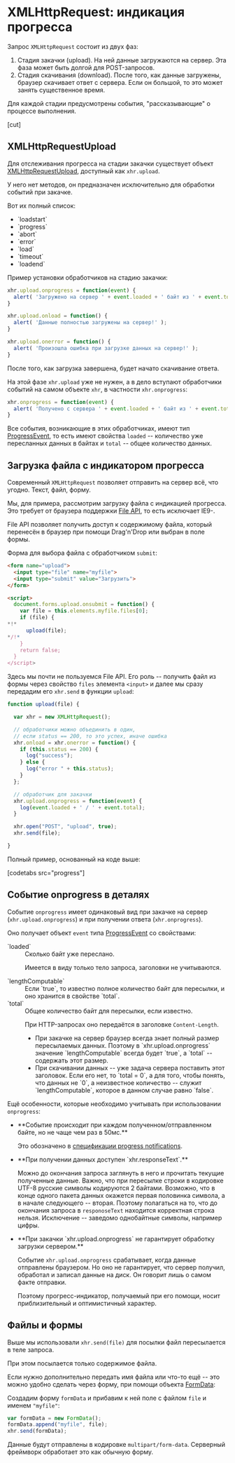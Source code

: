 # XMLHttpRequest: индикация прогресса

Запрос `XMLHttpRequest` состоит из двух фаз:
<ol>
<li>Стадия закачки (upload). На ней данные загружаются на сервер. Эта фаза может быть долгой для POST-запросов.</li>
<li>Стадия скачивания (download). После того, как данные загружены, браузер скачивает ответ с сервера. Если он большой, то это может занять существенное время.</li>
</ol>

Для каждой стадии предусмотрены события, "рассказывающие" о процессе выполнения.

[cut]

## XMLHttpRequestUpload

Для отслеживания прогресса на стадии закачки существует объект [XMLHttpRequestUpload](https://xhr.spec.whatwg.org/#xmlhttprequesteventtarget), доступный как `xhr.upload`.

У него нет методов, он предназначен исключительно для обработки событий при закачке.

Вот их полный список:
<ul>
<li>`loadstart`</li>
<li>`progress`</li>
<li>`abort`</li>
<li>`error`</li>
<li>`load`</li>
<li>`timeout`</li>
<li>`loadend`</li>
</ul>

Пример установки обработчиков на стадию закачки:

```js
xhr.upload.onprogress = function(event) {
  alert( 'Загружено на сервер ' + event.loaded + ' байт из ' + event.total );
}

xhr.upload.onload = function() {
  alert( 'Данные полностью загружены на сервер!' );
}

xhr.upload.onerror = function() {
  alert( 'Произошла ошибка при загрузке данных на сервер!' );
}
```

После того, как загрузка завершена, будет начато скачивание ответа.

На этой фазе `xhr.upload` уже не нужен, а в дело вступают обработчики событий на самом объекте `xhr`, в частности `xhr.onprogress`:

```js
xhr.onprogress = function(event) {
  alert( 'Получено с сервера ' + event.loaded + ' байт из ' + event.total );
}
```

Все события, возникающие в этих обработчиках, имеют тип [ProgressEvent](https://xhr.spec.whatwg.org/#progressevent), то есть имеют свойства `loaded` -- количество уже пересланных данных в байтах и `total` -- общее количество данных. 

## Загрузка файла с индикатором прогресса

Современный `XMLHttpRequest` позволяет отправить на сервер всё, что угодно. Текст, файл, форму.

Мы, для примера, рассмотрим загрузку файла с индикацией прогресса. Это требует от браузера поддержки [File API](http://www.w3.org/TR/FileAPI/), то есть исключает IE9-.

File API позволяет получить доступ к содержимому файла, который перенесён в браузер при помощи Drag'n'Drop или выбран в поле формы.

Форма для выбора файла с обработчиком `submit`:

```html
<form name="upload">
  <input type="file" name="myfile">
  <input type="submit" value="Загрузить">
</form>

<script>
  document.forms.upload.onsubmit = function() {
    var file = this.elements.myfile.files[0];
    if (file) {
*!*
      upload(file);
*/!*
    }
    return false;
  }
</script>
```

Здесь мы почти не пользуемся File API. Его роль -- получить файл из формы через свойство `files` элемента `<input>` и далее мы сразу передадим его `xhr.send` в функции `upload`:

```js
function upload(file) {

  var xhr = new XMLHttpRequest();

  // обработчики можно объединить в один,
  // если status == 200, то это успех, иначе ошибка
  xhr.onload = xhr.onerror = function() {
    if (this.status == 200) {
      log("success");
    } else {
      log("error " + this.status);
    }
  };

  // обработчик для закачки
  xhr.upload.onprogress = function(event) {
    log(event.loaded + ' / ' + event.total);
  }

  xhr.open("POST", "upload", true);
  xhr.send(file);

}
```

Полный пример, основанный на коде выше:

[codetabs src="progress"]

## Событие onprogress в деталях

Событие `onprogress` имеет одинаковый вид при закачке на сервер (`xhr.upload.onprogress`) и при получении ответа (`xhr.onprogress`).

Оно получает объект `event` типа [ProgressEvent](https://xhr.spec.whatwg.org/#progressevent) со свойствами:

<dl>
<dt>`loaded`</dt>
<dd>Сколько байт уже переслано. 

Имеется в виду только тело запроса, заголовки не учитываются.</dd>
<dt>`lengthComputable`</dt>
<dd>Если `true`, то известно полное количество байт для пересылки, и оно хранится в свойстве `total`.</dd>
<dt>`total`</dt>
<dd>Общее количество байт для пересылки, если известно.

При HTTP-запросах оно передаётся в заголовке `Content-Length`. 
<ul>
<li>При закачке на сервер браузер всегда знает полный размер пересылаемых данных. Поэтому в `xhr.upload.onprogress` значение `lengthComputable` всегда будет `true`, а `total` -- содержать этот размер.</li>
<li>При скачивании данных -- уже задача сервера поставить этот заголовок. Если его нет, то `total = 0`, а для того, чтобы понять, что данных не `0`, а неизвестное количество -- служит `lengthComputable`, которое в данном случае равно `false`.</li>
</ul>
</dd>
</dl>

Ещё особенности, которые необходимо учитывать при использовании `onprogress`:

<ul>
<li>**Событие происходит при каждом полученном/отправленном байте, но не чаще чем раз в 50мс.**

Это обозначено в [спецификации progress notifications](http://www.w3.org/TR/XMLHttpRequest/#make-progress-notifications).
</li>
<li>**При получении данных доступен `xhr.responseText`.**

Можно до окончания запроса заглянуть в него и прочитать текущие полученные данные. Важно, что при пересылке строки в кодировке UTF-8 русские символы кодируются 2 байтами. Возможно, что в конце одного пакета данных окажется первая половинка символа, а в начале следующего -- вторая. Поэтому полагаться на то, что до окончания запроса в `responoseText` находится корректная строка нельзя. Исключение -- заведомо однобайтные символы, например цифры.</li>
<li>**При закачки `xhr.upload.onprogress` не гарантирует обработку загрузки сервером.**

Событие `xhr.upload.onprogress` срабатывает, когда данные отправлены браузером. Но оно не гарантирует, что сервер получил, обработал и записал данные на диск. Он говорит лишь о самом факте отправки.

Поэтому прогресс-индикатор, получаемый при его помощи, носит приблизительный и оптимистичный характер.</li>
</ul>


## Файлы и формы

Выше мы использовали `xhr.send(file)` для посылки файл пересылается в теле запроса.

При этом посылается только содержимое файла.

Если нужно дополнительно передать имя файла или что-то ещё -- это можно удобно сделать через форму, при помощи объекта [FormData](https://developer.mozilla.org/en-US/docs/DOM/XMLHttpRequest/FormData/Using_FormData_Objects):

Создадим форму `formData` и прибавим к ней поле с файлом `file` и именем `"myfile"`:

```js
var formData = new FormData();
formData.append("myfile", file);
xhr.send(formData);
```

Данные будут отправлены в кодировке `multipart/form-data`. Серверный фреймворк обработает это как обычную форму. 

